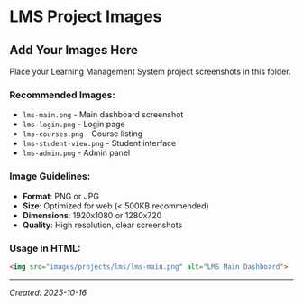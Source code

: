 # LMS Project Images

## Add Your Images Here

Place your Learning Management System project screenshots in this folder.

### Recommended Images:
- `lms-main.png` - Main dashboard screenshot
- `lms-login.png` - Login page
- `lms-courses.png` - Course listing
- `lms-student-view.png` - Student interface
- `lms-admin.png` - Admin panel

### Image Guidelines:
- **Format**: PNG or JPG
- **Size**: Optimized for web (< 500KB recommended)
- **Dimensions**: 1920x1080 or 1280x720
- **Quality**: High resolution, clear screenshots

### Usage in HTML:
```html
<img src="images/projects/lms/lms-main.png" alt="LMS Main Dashboard">
```

---
*Created: 2025-10-16*
